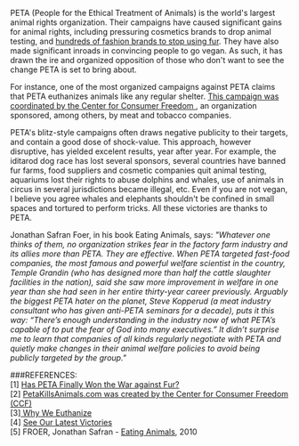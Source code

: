 PETA (People for the Ethical Treatment of Animals) is the world's largest animal rights organization. Their campaigns have caused significant gains for animal rights, including pressuring cosmetics brands to drop animal testing, and <a href="https://www.thecut.com/2018/10/has-peta-finally-won-the-war-against-fur.html"> hundreds of fashion brands to stop using fur</a>. They have also made significant inroads in convincing people to go vegan. As such, it has drawn the ire and organized opposition of those who don't want to see the change PETA is set to bring about.

For instance, one of the most organized campaigns against PETA claims that PETA euthanizes animals like any regular shelter. <a href="https://www.sourcewatch.org/index.php/Richard_Berman_cares_about_animals:_clients_exposed"> This campaign was coordinated by the Center for Consumer Freedom </a>, an organization sponsored, among others, by meat and tobacco companies.

PETA's blitz-style campaigns often draws negative publicity to their targets, and contain a good dose of shock-value. This approach, however disruptive, has yielded excelent results, year after year. For example, the iditarod dog race has lost several sponsors, several countries have banned fur farms, food suppliers and cosmetic companies quit animal testing, aquariums lost their rights to abuse dolphins and whales, use of animals in circus in several jurisdictions became illegal, etc. Even if you are not vegan, I believe you agree whales and elephants shouldn't be confined in small spaces and tortured to perform tricks. All these victories are thanks to PETA.

Jonathan Safran Foer, in his book Eating Animals, says: _"Whatever one thinks of them, no organization strikes fear in the factory farm industry and its allies more than PETA. They are effective. When PETA targeted fast-food companies, the most famous and powerful welfare scientist in the country, Temple Grandin (who has designed more than half the cattle slaughter facilities in the nation), said she saw more improvement in welfare in one year than she had seen in her entire thirty-year career previously. Arguably the biggest PETA hater on the planet, Steve Kopperud (a meat industry consultant who has given anti-PETA seminars for a decade), puts it this way: “There’s enough understanding in the industry now of what PETA’s capable of to put the fear of God into many executives.” It didn’t surprise me to learn that companies of all kinds regularly negotiate with PETA and quietly make changes in their animal welfare policies to avoid being publicly targeted by the group."_ 

###REFERENCES:<br>
[1] <a href="https://www.thecut.com/2018/10/has-peta-finally-won-the-war-against-fur.html">Has PETA Finally Won the War against Fur?</a><br>
[2] <a href="https://www.sourcewatch.org/index.php/Richard_Berman_cares_about_animals:_clients_exposed">PetaKillsAnimals.com was created by the Center for Consumer Freedom (CCF)</a><br>
[3]<a href="https://www.peta.org/blog/euthanasia"> Why We Euthanize</a><br>
[4] <a href="https://www.peta.org/about-peta/victories/">See Our Latest Victories</a><br>
[5] FROER, Jonathan Safran - <a href="https://www.abebooks.com/9780241143933/Eating-Animals-Foer-Jonathan-Safran-0241143934/plp">Eating Animals</a>, 2010

